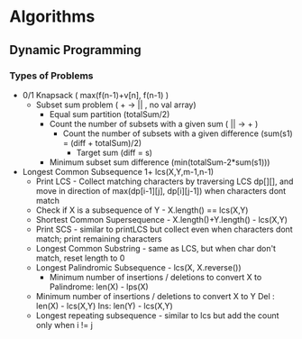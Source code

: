 # Algorithms

## Dynamic Programming

### Types of  Problems

- 0/1 Knapsack ( max(f(n-1)+v[n], f(n-1) )
  - Subset sum problem ( + -> || , no val array)
    - Equal sum partition (totalSum/2)
    - Count the number of subsets with a given sum ( || -> + )
      - Count the number of subsets with a given difference (sum(s1) = (diff + totalSum)/2)
        - Target sum (diff = s)
    - Minimum subset sum difference (min(totalSum-2*sum(s1)))
- Longest Common Subsequence 1+ lcs(X,Y,m-1,n-1)
  - Print LCS - Collect matching characters by traversing LCS dp[][], and move in direction of max(dp[i-1][j], dp[i][j-1]) when characters dont match 
  - Check if X is a subsequence of Y - X.length() == lcs(X,Y)
  - Shortest Common Supersequence - X.length()+Y.length() - lcs(X,Y)
  - Print SCS - similar to printLCS but collect even when characters dont match; print remaining characters
  - Longest Common Substring - same as LCS, but when char don't match, reset length to 0
  - Longest Palindromic Subsequence - lcs(X, X.reverse())
    - Minimum number of insertions / deletions to convert X to Palindrome: len(X) - lps(X)
  - Minimum number of insertions / deletions to convert X to Y Del : len(X) - lcs(X,Y) Ins: len(Y) - lcs(X,Y)
  - Longest repeating subsequence - similar to lcs but add the count only when i != j
  
  
